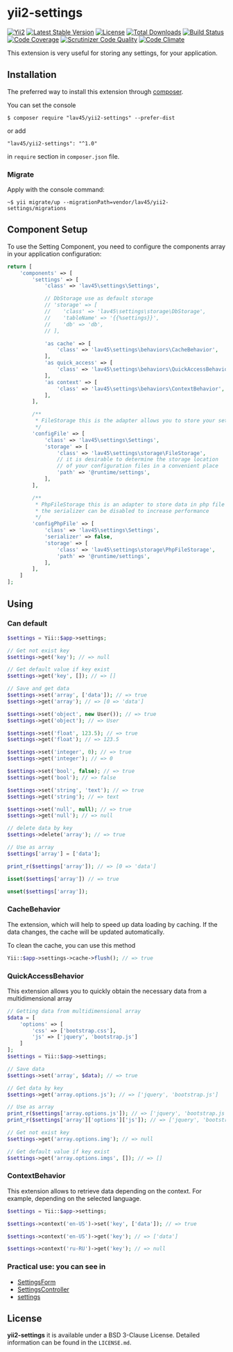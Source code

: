 yii2-settings
===================

[![Yii2](https://img.shields.io/badge/Powered_by-Yii_Framework-green.svg?style=flat)](http://www.yiiframework.com/)
[![Latest Stable Version](https://poser.pugx.org/lav45/yii2-settings/v/stable)](https://packagist.org/packages/lav45/yii2-settings)
[![License](https://poser.pugx.org/lav45/yii2-settings/license)](https://packagist.org/packages/lav45/yii2-settings)
[![Total Downloads](https://poser.pugx.org/lav45/yii2-settings/downloads)](https://packagist.org/packages/lav45/yii2-settings)
[![Build Status](https://travis-ci.org/LAV45/yii2-settings.svg?branch=master)](https://travis-ci.org/LAV45/yii2-settings)
[![Code Coverage](https://scrutinizer-ci.com/g/lav45/yii2-settings/badges/coverage.png?b=master)](https://scrutinizer-ci.com/g/lav45/yii2-settings/)
[![Scrutinizer Code Quality](https://scrutinizer-ci.com/g/lav45/yii2-settings/badges/quality-score.png?b=master)](https://scrutinizer-ci.com/g/lav45/yii2-settings/)
[![Code Climate](https://codeclimate.com/github/LAV45/yii2-settings/badges/gpa.svg)](https://codeclimate.com/github/LAV45/yii2-settings)

This extension is very useful for storing any settings, for your application.

## Installation

The preferred way to install this extension through [composer](http://getcomposer.org/download/).

You can set the console

```
$ composer require "lav45/yii2-settings" --prefer-dist
```

or add

```
"lav45/yii2-settings": "^1.0"
```

in ```require``` section in `composer.json` file.

### Migrate

Apply with the console command:
```
~$ yii migrate/up --migrationPath=vendor/lav45/yii2-settings/migrations
```

## Component Setup

To use the Setting Component, you need to configure the components array in your application configuration:

```php
return [
    'components' => [
        'settings' => [
            'class' => 'lav45\settings\Settings',

            // DbStorage use as default storage
            // 'storage' => [
            //    'class' => 'lav45\settings\storage\DbStorage',
            //    'tableName' => '{{%settings}}',
            //    'db' => 'db',
            // ],

            'as cache' => [
                'class' => 'lav45\settings\behaviors\CacheBehavior',
            ],
            'as quick_access' => [
                'class' => 'lav45\settings\behaviors\QuickAccessBehavior',
            ],
            'as context' => [
                'class' => 'lav45\settings\behaviors\ContextBehavior',
            ],
        ],

        /**
         * FileStorage this is the adapter allows you to store your settings in a simple file
         */
        'configFile' => [
            'class' => 'lav45\settings\Settings',
            'storage' => [
                'class' => 'lav45\settings\storage\FileStorage',
                // it is desirable to determine the storage location 
                // of your configuration files in a convenient place
                'path' => '@runtime/settings',
            ],
        ],

        /**
         * PhpFileStorage this is an adapter to store data in php file
         * the serializer can be disabled to increase performance
         */
        'configPhpFile' => [
            'class' => 'lav45\settings\Settings',
            'serializer' => false,
            'storage' => [
                'class' => 'lav45\settings\storage\PhpFileStorage',
                'path' => '@runtime/settings',
            ],
        ],
    ]
];
```

## Using

### Can default 

```php
$settings = Yii::$app->settings;

// Get not exist key
$settings->get('key'); // => null

// Get default value if key exist
$settings->get('key', []); // => []

// Save and get data
$settings->set('array', ['data']); // => true
$settings->get('array'); // => [0 => 'data']

$settings->set('object', new User()); // => true
$settings->get('object'); // => User

$settings->set('float', 123.5); // => true
$settings->get('float'); // => 123.5

$settings->set('integer', 0); // => true
$settings->get('integer'); // => 0

$settings->set('bool', false); // => true
$settings->get('bool'); // => false

$settings->set('string', 'text'); // => true
$settings->get('string'); // => text

$settings->set('null', null); // => true
$settings->get('null'); // => null

// delete data by key
$settings->delete('array'); // => true

// Use as array
$settings['array'] = ['data'];

print_r($settings['array']); // => [0 => 'data']

isset($settings['array']) // => true

unset($settings['array']);
```

### CacheBehavior

The extension, which will help to speed up data loading by caching.
If the data changes, the cache will be updated automatically.

To clean the cache, you can use this method
```php
Yii::$app->settings->cache->flush(); // => true
```

### QuickAccessBehavior

This extension allows you to quickly obtain the necessary data from a multidimensional array

```php
// Getting data from multidimensional array
$data = [
    'options' => [
        'css' => ['bootstrap.css'],
        'js' => ['jquery', 'bootstrap.js']
    ]
];
$settings = Yii::$app->settings;

// Save data
$settings->set('array', $data); // => true

// Get data by key
$settings->get('array.options.js'); // => ['jquery', 'bootstrap.js']

// Use as array
print_r($settings['array.options.js']); // => ['jquery', 'bootstrap.js']
print_r($settings['array']['options']['js']); // => ['jquery', 'bootstrap.js']

// Get not exist key
$settings->get('array.options.img'); // => null

// Get default value if key exist
$settings->get('array.options.imgs', []); // => []
```

### ContextBehavior

This extension allows to retrieve data depending on the context. For example, depending on the selected language.

```php
$settings = Yii::$app->settings;

$settings->context('en-US')->set('key', ['data']); // => true

$settings->context('en-US')->get('key'); // => ['data']

$settings->context('ru-RU')->get('key'); // => null
```

### Practical use: you can see in

* [SettingsForm](example/models/SettingsForm.php)
* [SettingsController](example/controllers/SettingsController.php)
* [settings](example/views/settings/settings.php)


## License

**yii2-settings** it is available under a BSD 3-Clause License. Detailed information can be found in the `LICENSE.md`.

